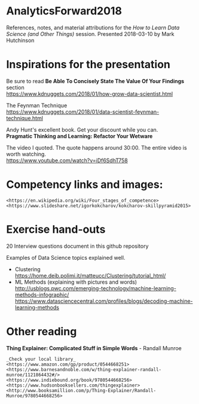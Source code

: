 # AnalyticsForward2018
References, notes, and material attributions for the *How to Learn Data Science (and Other Things)* session.
Presented 2018-03-10 by Mark Hutchinson

# Inspirations for the presentation
Be sure to read **Be Able To Concisely State The Value Of Your Findings** section  
    <https://www.kdnuggets.com/2018/01/how-grow-data-scientist.html>

The Feynman Technique  
    <https://www.kdnuggets.com/2018/01/data-scientist-feynman-technique.html>

Andy Hunt's excellent book. Get your discount while you can.  
    **Pragmatic Thinking and Learning: Refactor Your Wetware**

The video I quoted.  The quote happens around 30:00.  The entire video is worth watching.  
    <https://www.youtube.com/watch?v=iDf6SdhT758>

# Competency links and images:  
    <https://en.wikipedia.org/wiki/Four_stages_of_competence>  
    <https://www.slideshare.net/igorkokcharov/kokcharov-skillpyramid2015>

# Exercise hand-outs
20 Interview questions document in this github repository


Examples of Data Science topics explained well.
* Clustering  
  <https://home.deib.polimi.it/matteucc/Clustering/tutorial_html/>  
* ML Methods (explaining with pictures and words)  
  <http://usblogs.pwc.com/emerging-technology/machine-learning-methods-infographic/>  
  <https://www.datasciencecentral.com/profiles/blogs/decoding-machine-learning-methods>
    
# Other reading
**Thing Explainer: Complicated Stuff in Simple Words** - Randall Munroe  

    _Check your local library_  
    <https://www.amazon.com/gp/product/0544668251>  
    <https://www.barnesandnoble.com/w/thing-explainer-randall-munroe/1121864432#/>  
    <https://www.indiebound.org/book/9780544668256>  
    <https://www.hudsonbooksellers.com/thingexplainer>
    <http://www.booksamillion.com/p/Thing-Explainer/Randall-Munroe/9780544668256>

